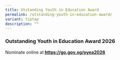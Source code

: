 ```yaml
---
title: Utstanding Youth in Education Award
permalink: /utstanding-youth-in-education-award/
variant: tiptap
description: ""
---
```

<h3>Outstanding Youth in Education Award 2026</h3>
<p>Nominate online at<strong> <a href="https://go.gov.sg/oyea2026" rel="noopener noreferrer nofollow" target="_blank"><u>https://go.gov.sg/oyea2026</u></a></strong>
</p>